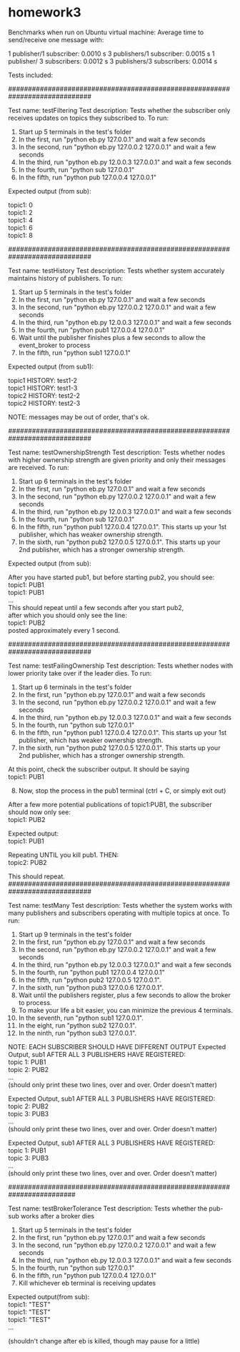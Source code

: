 # homework3

Benchmarks when run on Ubuntu virtual machine:
Average time to send/receive one message with:

1 publisher/1 subscriber: 0.0010 s
3 publishers/1 subscriber: 0.0015 s
1 publisher/ 3 subscribers: 0.0012 s
3 publishers/3 subscribers: 0.0014 s

Tests included:

#############################################################################

Test name: testFiltering
Test description: Tests whether the subscriber only receives updates on topics they subscribed to.
To run:
1) Start up 5 terminals in the test's folder
2) In the first, run "python eb.py 127.0.0.1" and wait a few seconds
3) In the second, run "python eb.py 127.0.0.2 127.0.0.1" and wait a few seconds
4) In the third, run "python eb.py 12.0.0.3 127.0.0.1" and wait a few seconds
5) In the fourth, run "python sub 127.0.0.1"
6) In the fifth, run "python pub 127.0.0.4 127.0.0.1"

Expected output (from sub):

topic1: 0  
topic1: 2  
topic1: 4  
topic1: 6  
topic1: 8

#############################################################################

Test name: testHistory
Test description: Tests whether system accurately maintains history of publishers.
To run:
1) Start up 5 terminals in the test's folder
2) In the first, run "python eb.py 127.0.0.1" and wait a few seconds
3) In the second, run "python eb.py 127.0.0.2 127.0.0.1" and wait a few seconds
4) In the third, run "python eb.py 12.0.0.3 127.0.0.1" and wait a few seconds
5) In the fourth, run "python pub1 127.0.0.4 127.0.0.1"
6) Wait until the publisher finishes plus a few seconds to allow the event_broker to process
7) In the fifth, run "python sub1 127.0.0.1"

Expected output (from sub1):

topic1 HISTORY: test1-2  
topic1 HISTORY: test1-3  
topic2 HISTORY: test2-2  
topic2 HISTORY: test2-3  

NOTE: messages may be out of order, that's ok.

#############################################################################

Test name: testOwnershipStrength
Test description: Tests whether nodes with higher ownership strength are given priority and only their messages are received.
To run:
1) Start up 6 terminals in the test's folder
2) In the first, run "python eb.py 127.0.0.1" and wait a few seconds
3) In the second, run "python eb.py 127.0.0.2 127.0.0.1" and wait a few seconds
4) In the third, run "python eb.py 12.0.0.3 127.0.0.1" and wait a few seconds
5) In the fourth, run "python sub 127.0.0.1"
6) In the fifth, run "python pub1 127.0.0.4 127.0.0.1". This starts up your 1st
   publisher, which has weaker ownership strength.
7) In the sixth, run "python pub2 127.0.0.5 127.0.0.1". This starts up your 2nd
   publisher, which has a stronger ownership strength.

Expected output (from sub):

After you have started pub1, but before starting pub2, you should see:  
topic1: PUB1  
topic1: PUB1  
...  
This should repeat until a few seconds after you start pub2,  
after which you should only see the line:  
topic1: PUB2  
posted approximately every 1 second.  

#############################################################################

Test name: testFailingOwnership
Test description: Tests whether nodes with lower priority take over if the leader dies.
To run:
1) Start up 6 terminals in the test's folder  
2) In the first, run "python eb.py 127.0.0.1" and wait a few seconds  
3) In the second, run "python eb.py 127.0.0.2 127.0.0.1" and wait a few seconds
4) In the third, run "python eb.py 12.0.0.3 127.0.0.1" and wait a few seconds
5) In the fourth, run "python sub 127.0.0.1"
6) In the fifth, run "python pub1 127.0.0.4 127.0.0.1". This starts up your 1st
   publisher, which has weaker ownership strength.
7) In the sixth, run "python pub2 127.0.0.5 127.0.0.1". This starts up your 2nd
   publisher, which has a stronger ownership strength.

At this point, check the subscriber output. It should be saying  
topic1: PUB1

8) Now, stop the process in the pub1 terminal (ctrl + C, or simply exit out)

After a few more potential publications of topic1:PUB1, the subscriber should now only see:  
topic1: PUB2

Expected output:  
topic1: PUB1

Repeating UNTIL you kill pub1. THEN:  
topic2: PUB2

This should repeat.
#############################################################################

Test name: testMany
Test description: Tests whether the system works with many publishers and subscribers operating with multiple topics at once.
To run:
1) Start up 9 terminals in the test's folder
2) In the first, run "python eb.py 127.0.0.1" and wait a few seconds
3) In the second, run "python eb.py 127.0.0.2 127.0.0.1" and wait a few seconds
4) In the third, run "python eb.py 12.0.0.3 127.0.0.1" and wait a few seconds
5) In the fourth, run "python pub1 127.0.0.4 127.0.0.1" 
6) In the fifth, run "python pub2 127.0.0.5 127.0.0.1".
7) In the sixth, run "python pub3 127.0.0.6 127.0.0.1".
8) Wait until the publishers register, plus a few seconds to allow the broker to process.
9) To make your life a bit easier, you can minimize the previous 4 terminals. 
10) In the seventh, run "python sub1 127.0.0.1".
11) In the eight, run "python sub2 127.0.0.1".
12) In the ninth, run "python sub3 127.0.0.1".

NOTE: EACH SUBSCRIBER SHOULD HAVE DIFFERENT OUTPUT
Expected Output, sub1 AFTER ALL 3 PUBLISHERS HAVE REGISTERED:  
topic 1: PUB1   
topic 2: PUB2  
...  
(should only print these two lines, over and over. Order doesn't matter)

Expected Output, sub1 AFTER ALL 3 PUBLISHERS HAVE REGISTERED:  
topic 2: PUB2  
topic 3: PUB3  
...  
(should only print these two lines, over and over. Order doesn't matter)

Expected Output, sub1 AFTER ALL 3 PUBLISHERS HAVE REGISTERED:  
topic 1: PUB1  
topic 3: PUB3  
...  
(should only print these two lines, over and over. Order doesn't matter)  

#########################################################################

Test name: testBrokerTolerance
Test description: Tests whether the pub-sub works after a broker dies
1) Start up 5 terminals in the test's folder
2) In the first, run "python eb.py 127.0.0.1" and wait a few seconds
3) In the second, run "python eb.py 127.0.0.2 127.0.0.1" and wait a few seconds
4) In the third, run "python eb.py 12.0.0.3 127.0.0.1" and wait a few seconds
5) In the fourth, run "python sub 127.0.0.1"
6) In the fifth, run "python pub 127.0.0.4 127.0.0.1"
7) Kill whichever eb terminal is receiving updates

Expected output(from sub):  
topic1: "TEST"  
topic1: "TEST"  
topic1: "TEST"  
...

(shouldn't change after eb is killed, though may pause for a little)
